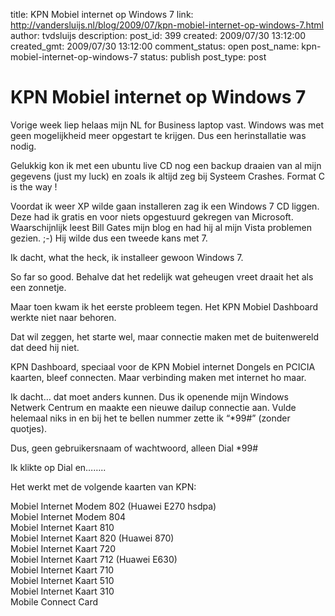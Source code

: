 title: KPN Mobiel internet op Windows 7
link: http://vandersluijs.nl/blog/2009/07/kpn-mobiel-internet-op-windows-7.html
author: tvdsluijs
description: 
post_id: 399
created: 2009/07/30 13:12:00
created_gmt: 2009/07/30 13:12:00
comment_status: open
post_name: kpn-mobiel-internet-op-windows-7
status: publish
post_type: post

# KPN Mobiel internet op Windows 7

Vorige week liep helaas mijn NL for Business laptop vast. Windows was met geen mogelijkheid meer opgestart te krijgen. Dus een herinstallatie was nodig.  
  
Gelukkig kon ik met een ubuntu live CD nog een backup draaien van al mijn gegevens (just my luck) en zoals ik altijd zeg bij Systeem Crashes. Format C is the way !  
  
Voordat ik weer XP wilde gaan installeren zag ik een Windows 7 CD liggen. Deze had ik gratis en voor niets opgestuurd gekregen van Microsoft. Waarschijnlijk leest Bill Gates mijn blog en had hij al mijn Vista problemen gezien. ;-) Hij wilde dus een tweede kans met 7.  
  
Ik dacht, what the heck, ik installeer gewoon Windows 7.  
  
So far so good. Behalve dat het redelijk wat geheugen vreet draait het als een zonnetje.  
  
Maar toen kwam ik het eerste probleem tegen. Het KPN Mobiel Dashboard werkte niet naar behoren.  
  
Dat wil zeggen, het starte wel, maar connectie maken met de buitenwereld dat deed hij niet.  
  
KPN Dashboard, speciaal voor de KPN Mobiel internet Dongels en PCICIA kaarten, bleef connecten. Maar verbinding maken met internet ho maar.  
  
Ik dacht… dat moet anders kunnen. Dus ik openende mijn Windows Netwerk Centrum en maakte een nieuwe dailup connectie aan. Vulde helemaal niks in en bij het te bellen nummer zette ik “*99#” (zonder quotjes).  
  
  
  
Dus, geen gebruikersnaam of wachtwoord, alleen Dial *99#  
  
Ik klikte op Dial en……..  
  
Het werkt met de volgende kaarten van KPN:  
  
Mobiel Internet Modem 802 (Huawei E270 hsdpa)   
Mobiel Internet Modem 804   
Mobiel Internet Kaart 810   
Mobiel Internet Kaart 820 (Huawei 870)   
Mobiel Internet Kaart 720   
Mobiel Internet Kaart 712 (Huawei E630)   
Mobiel Internet Kaart 710   
Mobiel Internet Kaart 510   
Mobiel Internet Kaart 310   
Mobile Connect Card